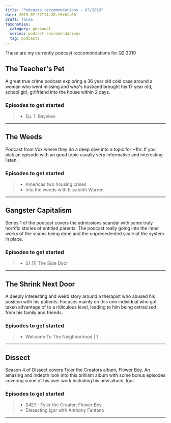 ```yaml
---
title: "Podcasts reccomendations - 07/2019"
date: 2019-07-22T11:28:19+01:00
draft: false
taxonomies:
  category: personal
  series: podcast-reccomendations
  tag: podcasts
---
```


These are my currently podcast reccomendations for Q2 2019

<!--more-->

The Teacher's Pet
---------------------

A great true crime podcast exploring a 36 year old cold case around a woman who went missing and who's husband brought his 17 year old, school girl, girlfriend into the house within 2 days.

### Episodes to get started
>- Ep. 1: Bayview

***

The Weeds
---------------------

Podcast from Vox where they do a deep dive into a topic for ~1hr. If you pick an episode with an good topic usually very informative and interesting listen.

### Episodes to get started
>- Americas two housing crises
>- Into the weeds with Elizabeth Warren

***

Gangster Capitalism
---------------------

Series 1 of the podcast covers the admissions scandal with some truly horrific stories of entitled parents. The podcast really going into the inner works of the scams being done and the unprecedented scale of the system in place.

### Episodes to get started
>- S1 \[1\] The Side Door

***

The Shrink Next Door
---------------------

A deeply interesting and weird story around a therapist who abused his position with his patients. Focuses mainly on this one individual who got taken advantage of to a ridiculous level, leading to him being ostracised from his family and friends.

### Episodes to get started
>- Welcome To The Neighborhood | 1

***

Dissect
---------------------

Season 4 of Dissect covers Tyler the Creators album, Flower Boy. An amazing and indepth look into this brilliant album with some bonus episodes covering some of his over work including his new album, Igor.

### Episodes to get started
>- S4E1 - Tyler the Creator: Flower Boy
>- Dissecting Igor with Anthony Fantano

***